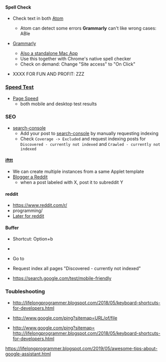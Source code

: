 #### Spell Check
- Check text in both [Atom](http://massivetechinterview.blogspot.com/2016/01/atom-github-editor.html)
  - Atom can detect some errors **Grammarly** can't like wrong cases: ABle
- [Grammarly](https://chrome.google.com/webstore/detail/grammarly-for-chrome/kbfnbcaeplbcioakkpcpgfkobkghlhen)
    - [Also a standalone Mac App](https://app.grammarly.com/)
    - Use this together with Chrome's native spell checker
    - Check on demand: Change "Site access" to "On Click"
    
- XXXX FOR FUN AND PROFIT: ZZZ


### [Speed Test](https://www.keycdn.com/blog/website-speed-test-tools)
- [Page Speed](https://developers.google.com/speed/pagespeed/insights/)
  - both mobile and desktop test results

### SEO
- [search-console](search.google.com/search-console)
  - Add your post to [search-console](search.google.com/search-console) by manually requesting indexing
  - Check `Coverage -> Excluded` and request indexing posts for `Discovered - currently not indexed` and `Crawled - currently not indexed`

#### [ifttt](https://ifttt.com/)
- We can create multiple instances from a same Applet template
- [Blogger a Reddit](https://ifttt.com/applets/140314p-blogger-a-reddit)
  - when a post labeled with X, post it to subreddit Y


#### reddit
- https://www.reddit.com/r/
- programming/
- [Later for reddit](https://laterforreddit.com/)

#### Buffer
- Shortcut: Option+b
- 
- Go to 
- Request index all pages "Discovered - currently not indexed"

- https://search.google.com/test/mobile-friendly

### Toubleshooting
- http://lifelongprogrammer.blogspot.com/2018/05/keyboard-shortcuts-for-developers.html

- http://www.google.com/ping?sitemap=URL/of/file
- http://www.google.com/ping?sitemap=
http://lifelongprogrammer.blogspot.com/2018/05/keyboard-shortcuts-for-developers.html


https://lifelongprogrammer.blogspot.com/2019/05/awesome-tips-about-google-assistant.html

<!-- Discovered - currently not indexed -->
<!-- http://lifelongprogrammer.blogspot.com/2010/02/jdk-tools.html -->


